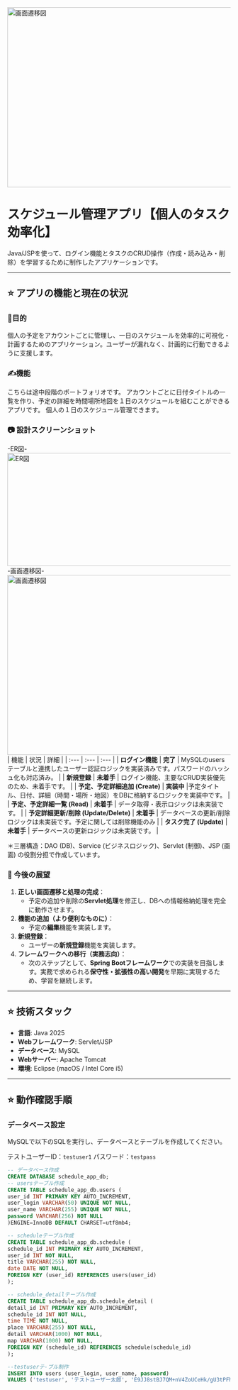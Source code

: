 <img width="725" height="406" alt="画面遷移図" src="https://github.com/user-attachments/assets/c2cfb54c-4f7a-4bb1-a4a4-e6c2d9314ce7" />

# スケジュール管理アプリ【個人のタスク効率化】

Java/JSPを使って、ログイン機能とタスクのCRUD操作（作成・読み込み・削除）を学習するために制作したアプリケーションです。

---

## ⭐️ アプリの機能と現在の状況

### 🚀目的

個人の予定をアカウントごとに管理し、一日のスケジュールを効率的に可視化・計画するためのアプリケーション。ユーザーが漏れなく、計画的に行動できるように支援します。


### ✍️機能

こちらは途中段階のポートフォリオです。
アカウントごとに日付タイトルの一覧を作り、予定の詳細を時間場所地図を１日のスケジュールを組むことができるアプリです。
個人の１日のスケジュール管理できます。

### 📷 設計スクリーンショット
-ER図-
<img width="594" height="255" alt="ER図" src="https://github.com/user-attachments/assets/e59992a1-f75f-4ab0-9fba-38b27eb8a0a5" />
-画面遷移図-
<img width="725" height="406" alt="画面遷移図" src="https://github.com/user-attachments/assets/c2cfb54c-4f7a-4bb1-a4a4-e6c2d9314ce7" />
| 機能 | 状況 | 詳細 |
| :--- | :--- | :--- |
| **ログイン機能** | **完了** | MySQLのusers テーブルと連携したユーザー認証ロジックを実装済みです。パスワードのハッシュ化も対応済み。 |
| **新規登録** | **未着手** | ログイン機能、主要なCRUD実装優先のため、未着手です。 |
| **予定、予定詳細追加 (Create)** | **実装中** |予定タイトル、日付、詳細（時間・場所・地図）をDBに格納するロジックを実装中です。 |
| **予定、予定詳細一覧 (Read)** | **未着手** | データ取得・表示ロジックは未実装です。 |
| **予定詳細更新/削除 (Update/Delete)** | **未着手** | データベースの更新/削除ロジックは未実装です。予定に関しては削除機能のみ |
| **タスク完了 (Update)** | **未着手** | データベースの更新ロジックは未実装です。 |

＊三層構造：DAO (DB)、Service (ビジネスロジック)、Servlet (制御)、JSP (画面) の役割分担で作成しています。

### 🚶 今後の展望

1. **正しい画面遷移と処理の完成**：
   * 予定の追加や削除の**Servlet処理**を修正し、DBへの情報格納処理を完全に動作させます。
2. **機能の追加（より便利なものに）**：
   * 予定の**編集**機能を実装します。
3. **新規登録**：
   * ユーザーの**新規登録**機能を実装します。   
4. **フレームワークへの移行（実務志向）**：
   * 次のステップとして、**Spring Bootフレームワーク**での実装を目指します。実務で求められる**保守性・拡張性の高い開発**を早期に実現するため、学習を継続します。   

---

## ⭐️ 技術スタック

* **言語**: Java 2025
* **Webフレームワーク**: Servlet/JSP
* **データベース**: MySQL
* **Webサーバー**: Apache Tomcat
* **環境**: Eclipse (macOS / Intel Core i5)

---

## ⭐️ 動作確認手順

###  データベース設定

MySQLで以下のSQLを実行し、データベースとテーブルを作成してください。


テストユーザーID：`testuser1`
パスワード：`testpass`


```sql
-- データベース作成
CREATE DATABASE schedule_app_db;
-- usersテーブル作成
CREATE TABLE schedule_app_db.users (
user_id INT PRIMARY KEY AUTO_INCREMENT,
user_login VARCHAR(50) UNIQUE NOT NULL,
user_name VARCHAR(255) UNIQUE NOT NULL,
password VARCHAR(256) NOT NULL
)ENGINE=InnoDB DEFAULT CHARSET=utf8mb4;

-- scheduleテーブル作成
CREATE TABLE schedule_app_db.schedule (
schedule_id INT PRIMARY KEY AUTO_INCREMENT,
user_id INT NOT NULL,
title VARCHAR(255) NOT NULL,
date DATE NOT NULL,
FOREIGN KEY (user_id) REFERENCES users(user_id)
);

-- schedule_detailテーブル作成
CREATE TABLE schedule_app_db.schedule_detail (
detail_id INT PRIMARY KEY AUTO_INCREMENT,
schedule_id INT NOT NULL,
time TIME NOT NULL,
place VARCHAR(255) NOT NULL,
detail VARCHAR(1000) NOT NULL,
map VARCHAR(1000) NOT NULL,  
FOREIGN KEY (schedule_id) REFERENCES schedule(schedule_id)
);

--testuserテ-ブル制作
INSERT INTO users (user_login, user_name, password)
VALUES ('testuser', 'テストユーザー太郎', 'E9JJ8stBJ7QM+nV4ZoUCeHk/gU3tPFh/5YieiJp6n2w=');
